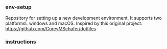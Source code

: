 ### env-setup
Repository for setting up a new development environment. It supports two platformsL windows and macOS.
Inspired by this original project: https://github.com/CoreyMSchafer/dotfiles

### instructions

